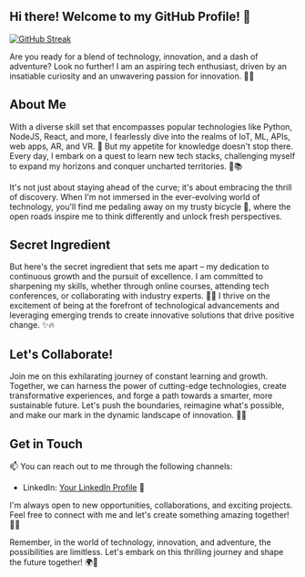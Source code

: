 ## Hi there! Welcome to my GitHub Profile! 👋

[![GitHub Streak](http://github-readme-streak-stats.herokuapp.com?user=captraj&theme=dark&background=000000)](https://git.io/streak-stats)

Are you ready for a blend of technology, innovation, and a dash of adventure? Look no further! I am an aspiring tech enthusiast, driven by an insatiable curiosity and an unwavering passion for innovation. 🚀💡

## About Me
With a diverse skill set that encompasses popular technologies like Python, NodeJS, React, and more, I fearlessly dive into the realms of IoT, ML, APIs, web apps, AR, and VR. 🌟 But my appetite for knowledge doesn't stop there. Every day, I embark on a quest to learn new tech stacks, challenging myself to expand my horizons and conquer uncharted territories. 🚀📚

It's not just about staying ahead of the curve; it's about embracing the thrill of discovery. When I'm not immersed in the ever-evolving world of technology, you'll find me pedaling away on my trusty bicycle 🚴, where the open roads inspire me to think differently and unlock fresh perspectives. 

## Secret Ingredient
But here's the secret ingredient that sets me apart – my dedication to continuous growth and the pursuit of excellence. I am committed to sharpening my skills, whether through online courses, attending tech conferences, or collaborating with industry experts. 🌱🚀 I thrive on the excitement of being at the forefront of technological advancements and leveraging emerging trends to create innovative solutions that drive positive change. ✨🔥

## Let's Collaborate!
Join me on this exhilarating journey of constant learning and growth. Together, we can harness the power of cutting-edge technologies, create transformative experiences, and forge a path towards a smarter, more sustainable future. Let's push the boundaries, reimagine what's possible, and make our mark in the dynamic landscape of innovation. 🚀💪

## Get in Touch
📫 You can reach out to me through the following channels:
- LinkedIn: [Your LinkedIn Profile](https://www.linkedin.com/in/biswaraj-choudhury/) 💼

I'm always open to new opportunities, collaborations, and exciting projects. Feel free to connect with me and let's create something amazing together! 🤝🌟

Remember, in the world of technology, innovation, and adventure, the possibilities are limitless. Let's embark on this thrilling journey and shape the future together! 🌍🚀


